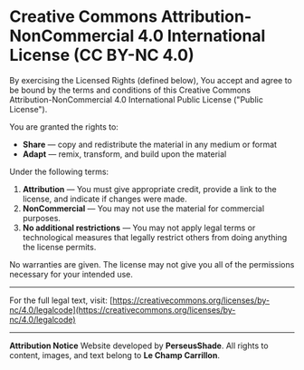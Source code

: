# Creative Commons Attribution-NonCommercial 4.0 International License (CC BY-NC 4.0)

By exercising the Licensed Rights (defined below), You accept and agree to be bound by the terms and conditions of this Creative Commons Attribution-NonCommercial 4.0 International Public License ("Public License").

You are granted the rights to:

- **Share** — copy and redistribute the material in any medium or format
- **Adapt** — remix, transform, and build upon the material

Under the following terms:

1. **Attribution** — You must give appropriate credit, provide a link to the license, and indicate if changes were made.
2. **NonCommercial** — You may not use the material for commercial purposes.
3. **No additional restrictions** — You may not apply legal terms or technological measures that legally restrict others from doing anything the license permits.

No warranties are given. The license may not give you all of the permissions necessary for your intended use.

---

For the full legal text, visit:
[https://creativecommons.org/licenses/by-nc/4.0/legalcode](https://creativecommons.org/licenses/by-nc/4.0/legalcode)

---

**Attribution Notice**
Website developed by **PerseusShade**.
All rights to content, images, and text belong to **Le Champ Carrillon**.

